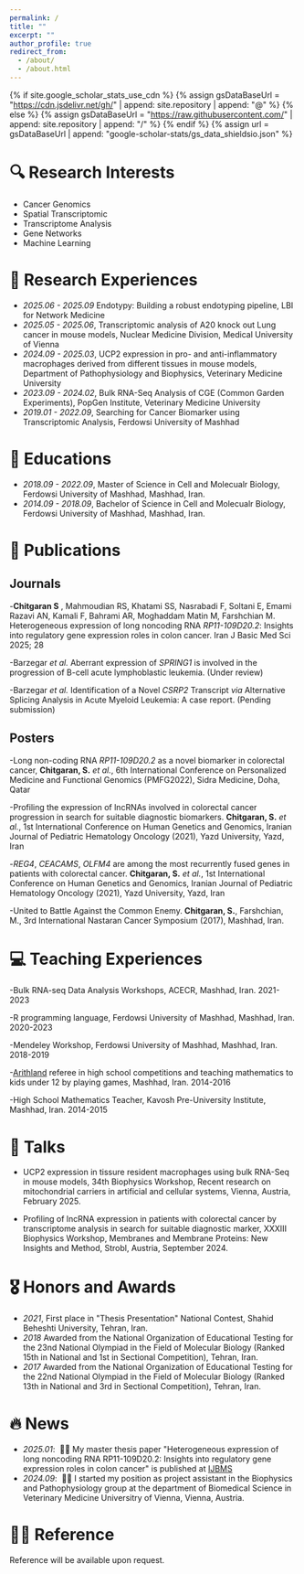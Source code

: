 ```yaml
---
permalink: /
title: ""
excerpt: ""
author_profile: true
redirect_from: 
  - /about/
  - /about.html
---
```


{% if site.google_scholar_stats_use_cdn %}
{% assign gsDataBaseUrl = "https://cdn.jsdelivr.net/gh/" | append: site.repository | append: "@" %}
{% else %}
{% assign gsDataBaseUrl = "https://raw.githubusercontent.com/" | append: site.repository | append: "/" %}
{% endif %}
{% assign url = gsDataBaseUrl | append: "google-scholar-stats/gs_data_shieldsio.json" %}

<span class='anchor' id='about-me'></span>
# 🔍 Research Interests
- Cancer Genomics
- Spatial Transcriptomic
- Transcriptome Analysis
- Gene Networks
- Machine Learning

# 🧬 Research Experiences
- *2025.06 - 2025.09* Endotypy: Building a robust endotyping pipeline, LBI for Network Medicine
- *2025.05 - 2025.06*, Transcriptomic analysis of A20 knock out Lung cancer in mouse models, Nuclear Medicine Division, Medical University of Vienna
- *2024.09 - 2025.03*, UCP2 expression in pro- and anti-inflammatory macrophages derived from different tissues in mouse models, Department of Pathophysiology and Biophysics, Veterinary Medicine University
- *2023.09 - 2024.02*, Bulk RNA-Seq Analysis of CGE (Common Garden Experiments), PopGen Institute, Veterinary Medicine University
- *2019.01 - 2022.09*, Searching for Cancer Biomarker using  Transcriptomic Analysis, Ferdowsi University of Mashhad
   
# 📖 Educations
- *2018.09 - 2022.09*, Master of Science in Cell and Molecualr Biology, Ferdowsi University of Mashhad, Mashhad, Iran. 
- *2014.09 - 2018.09*, Bachelor of Science in Cell and Molecualr Biology, Ferdowsi University of Mashhad, Mashhad, Iran.


# 📝 Publications 
## Journals
-**Chitgaran S** , Mahmoudian RS, Khatami SS, Nasrabadi F, Soltani E, Emami Razavi AN, Kamali F, Bahrami AR, Moghaddam Matin M, Farshchian M. Heterogeneous expression of long noncoding RNA _RP11-109D20.2_: Insights into regulatory gene expression roles in colon cancer. Iran J Basic Med Sci 2025; 28

-Barzegar _et al._ Aberrant expression of _SPRING1_ is involved in the progression of B-cell acute lymphoblastic leukemia. (Under review)

-Barzegar _et al._ Identification of a Novel _CSRP2_ Transcript _via_ Alternative Splicing Analysis in Acute Myeloid Leukemia: A case report. (Pending submission)

## Posters
-Long non-coding RNA _RP11-109D20.2_ as a novel biomarker in colorectal cancer, **Chitgaran, S.** _et al._, 6th International Conference on Personalized Medicine and Functional Genomics (PMFG2022), Sidra Medicine, Doha, Qatar

-Profiling the expression of lncRNAs involved in colorectal cancer progression in search for suitable diagnostic biomarkers. **Chitgaran, S.** _et al._, 1st International Conference on Human Genetics and Genomics, Iranian Journal of Pediatric Hematology Oncology (2021), Yazd University, Yazd, Iran

-_REG4_, _CEACAMS_, _OLFM4_ are among the most recurrently fused genes in patients with colorectal cancer. **Chitgaran, S.** _et al._, 1st International Conference on Human Genetics and Genomics, Iranian Journal of Pediatric Hematology Oncology (2021), Yazd University, Yazd, Iran

-United to Battle Against the Common Enemy. **Chitgaran, S.**, Farshchian, M., 3rd International Nastaran Cancer Symposium (2017), Mashhad, Iran.

<!--<div class='paper-box'><div class='paper-box-image'><div><div class="badge">CVPR 2016</div><img src='images/500x300.png' alt="sym" width="100%"></div></div>
<div class='paper-box-text' markdown="1">-->


# 💻 Teaching Experiences

-Bulk RNA-seq Data Analysis Workshops, ACECR,  Mashhad, Iran. 2021-2023

-R programming language, Ferdowsi University of Mashhad, Mashhad, Iran. 2020-2023

-Mendeley Workshop, Ferdowsi University of Mashhad, Mashhad, Iran. 2018-2019                           				        	  	                  

-[Arithland](http://arith.land/en) referee in high school competitions and teaching mathematics to kids under 12 by playing games, Mashhad, Iran. 2014-2016

-High School Mathematics Teacher, Kavosh Pre-University Institute, Mashhad, Iran. 2014-2015


# 💬 Talks
<!-- Add slides -->
- UCP2 expression in tissure resident macrophages using bulk RNA-Seq in mouse models, 34th Biophysics Workshop, Recent research on mitochondrial carriers in artificial and cellular systems, Vienna, Austria, February 2025.
  
- Profiling of lncRNA expression in patients with colorectal cancer by transcriptome analysis in search for suitable diagnostic marker, XXXIII Biophysics Workshop, Membranes and Membrane Proteins: New Insights and Method, Strobl, Austria, September 2024.

# 🎖 Honors and Awards
- *2021*, First place in "Thesis Presentation" National Contest, Shahid Beheshti University, Tehran, Iran.
- *2018* Awarded from the National Organization of Educational Testing for the 23nd National Olympiad in the Field of Molecular Biology (Ranked 15th in National and 1st in Sectional Competition), Tehran, Iran.
- *2017* Awarded from the National Organization of Educational Testing for the 22nd National Olympiad in the Field of Molecular Biology (Ranked 13th in National and 3rd in Sectional Competition), Tehran, Iran.


# 🔥 News
- *2025.01*: &nbsp;🎉🎉 My master thesis paper "Heterogeneous expression of long noncoding RNA RP11-109D20.2: Insights into regulatory gene expression roles in colon cancer" is published at [IJBMS](https://ijbms.mums.ac.ir/article_25493.html)
- *2024.09*: &nbsp;🎉🎉 I started my position as project assistant in the Biophysics and Pathophysiology group at the department of Biomedical Science in Veterinary Medicine Universitry of Vienna, Vienna, Austria.
 

# 🧑‍🏫 Reference
Reference will be available upon request.
